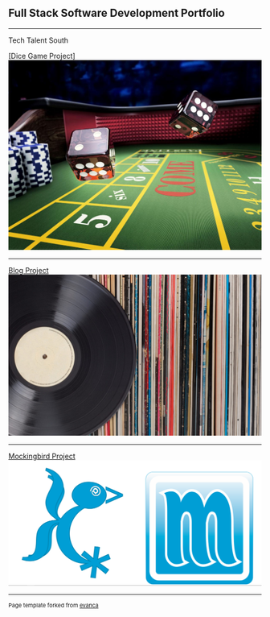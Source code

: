 ## Full Stack Software Development Portfolio

---

Tech Talent South

[Dice Game Project]
<img src="images/diceproject.jpg?raw=true"/>

---
[Blog Project](/pdf/sample_presentation.pdf)
<img src="images/vinyl.jpg?raw=true"/>

---
[Mockingbird Project](http://example.com/)
<img src="images/mockingbirdLogo1.png?raw=true"/>

---
<p style="font-size:11px">Page template forked from <a href="https://github.com/evanca/quick-portfolio">evanca</a></p>
<!-- Remove above link if you don't want to attibute -->
